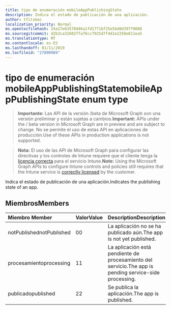 ```yaml
---
title: tipo de enumeración mobileAppPublishingState
description: Indica el estado de publicación de una aplicación.
author: tfitzmac
localization_priority: Normal
ms.openlocfilehash: 24a17e63570d46a1fd1771bf25e5bd0d397f9088
ms.sourcegitcommit: d2b3ca32602ffa76cc7925d7f4d1e2258e611ea5
ms.translationtype: MT
ms.contentlocale: es-ES
ms.lasthandoff: 01/11/2019
ms.locfileid: "27890989"
---
```

# <a name="mobileapppublishingstate-enum-type"></a><span data-ttu-id="ec70f-103">tipo de enumeración mobileAppPublishingState</span><span class="sxs-lookup"><span data-stu-id="ec70f-103">mobileAppPublishingState enum type</span></span>

> <span data-ttu-id="ec70f-104">**Importante:** Las API de la versión /beta de Microsoft Graph son una versión preliminar y están sujetas a cambios.</span><span class="sxs-lookup"><span data-stu-id="ec70f-104">**Important:** APIs under the / beta version in Microsoft Graph are in preview and are subject to change.</span></span> <span data-ttu-id="ec70f-105">No se permite el uso de estas API en aplicaciones de producción.</span><span class="sxs-lookup"><span data-stu-id="ec70f-105">Use of these APIs in production applications is not supported.</span></span>

> <span data-ttu-id="ec70f-106">**Nota:** El uso de las API de Microsoft Graph para configurar las directivas y los controles de Intune requiere que el cliente tenga la [licencia correcta](https://go.microsoft.com/fwlink/?linkid=839381) para el servicio Intune.</span><span class="sxs-lookup"><span data-stu-id="ec70f-106">**Note:** Using the Microsoft Graph APIs to configure Intune controls and policies still requires that the Intune service is [correctly licensed](https://go.microsoft.com/fwlink/?linkid=839381) by the customer.</span></span>

<span data-ttu-id="ec70f-107">Indica el estado de publicación de una aplicación.</span><span class="sxs-lookup"><span data-stu-id="ec70f-107">Indicates the publishing state of an app.</span></span>
## <a name="members"></a><span data-ttu-id="ec70f-108">Miembros</span><span class="sxs-lookup"><span data-stu-id="ec70f-108">Members</span></span>
|<span data-ttu-id="ec70f-109">Miembro	</span><span class="sxs-lookup"><span data-stu-id="ec70f-109">Member</span></span>|<span data-ttu-id="ec70f-110">Valor</span><span class="sxs-lookup"><span data-stu-id="ec70f-110">Value</span></span>|<span data-ttu-id="ec70f-111">Description</span><span class="sxs-lookup"><span data-stu-id="ec70f-111">Description</span></span>|
|:---|:---|:---|
|<span data-ttu-id="ec70f-112">notPublished</span><span class="sxs-lookup"><span data-stu-id="ec70f-112">notPublished</span></span>|<span data-ttu-id="ec70f-113">0</span><span class="sxs-lookup"><span data-stu-id="ec70f-113">0</span></span>|<span data-ttu-id="ec70f-114">La aplicación no se ha publicado aún.</span><span class="sxs-lookup"><span data-stu-id="ec70f-114">The app is not yet published.</span></span>|
|<span data-ttu-id="ec70f-115">procesamiento</span><span class="sxs-lookup"><span data-stu-id="ec70f-115">processing</span></span>|<span data-ttu-id="ec70f-116">1</span><span class="sxs-lookup"><span data-stu-id="ec70f-116">1</span></span>|<span data-ttu-id="ec70f-117">La aplicación está pendiente de procesamiento del servicio.</span><span class="sxs-lookup"><span data-stu-id="ec70f-117">The app is pending service-side processing.</span></span>|
|<span data-ttu-id="ec70f-118">publicado</span><span class="sxs-lookup"><span data-stu-id="ec70f-118">published</span></span>|<span data-ttu-id="ec70f-119">2</span><span class="sxs-lookup"><span data-stu-id="ec70f-119">2</span></span>|<span data-ttu-id="ec70f-120">Se publica la aplicación.</span><span class="sxs-lookup"><span data-stu-id="ec70f-120">The app is published.</span></span>|





